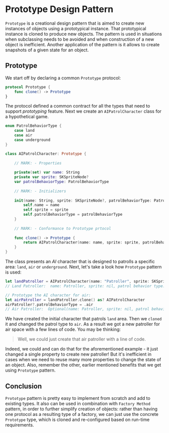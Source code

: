 # Prototype Design Pattern
`Prototype` is a creational design pattern that is aimed to create new instances of objects using a prototypical instance. That prototypical instance is cloned to produce new objects. The pattern is used in situations when subclassing needs to be avoided and when construction of a new object is inefficient. Another application of the pattern is it allows to create snapshots of a given state for an object. 

## Prototype
We start off by declaring a common `Prototype` protocol:

```swift
protocol Prototype {
    func clone() -> Prototype
}
```
The protocol defined a common contract for all the types that need to support *prototyping* feature. Next we create an `AIPatrolCharacter` class for a hypothetical game.

```swift
enum PatrolBehaviorType {
    case land
    case air
    case underground
}

class AIPatrolCharacter: Prototype {
    
    // MARK: - Properties
    
    private(set) var name: String
    private var sprite: SKSpriteNode?
    var patrolBehaviorType: PatrolBehaviorType
    
    // MARK: - Initializers
    
    init(name: String, sprite: SKSpriteNode?, patrolBehaviorType: PatrolBehaviorType) {
        self.name = name
        self.sprite = sprite
        self.patrolBehaviorType = patrolBehaviorType
    }
    
    // MARK: - Conformance to Prototype prtocol
    
    func clone() -> Prototype {
        return AIPatrolCharacter(name: name, sprite: sprite, patrolBehaviorType: patrolBehaviorType)
    }
}
```

The class presents an *AI* character that is designed to patrolls a specific area: `land`, `air` or `underground`. Next, let's take a look how `Prototype` pattern is used:

```swift
let landPatroller = AIPatrolCharacter(name: "Patroller", sprite: SKSpriteNode(fileNamed: "Patroller.png"), patrolBehaviorType: .land)
// Land Patroller:  name: Patroller, sprite: nil, patrol behavior type: land

// Prototype the AI character for air:
let airPatroller = landPatroller.clone() as? AIPatrolCharacter
airPatroller?.patrolBehaviorType = .air
// Air Patroller:  Optional(name: Patroller, sprite: nil, patrol behavior type: air)
```
We have created the initial character that patrols `land` area. Then we `cloned` it and changed the patrol type to `air`. As a result we got a new patroller for air space with a few lines of code. You may be thinking: 
> Well, we could just create that air patroller with a line of code. 

Indeed, we could and can do that for the aforementioned example - it just changed a single property to create new patroller! But it's inefficient in cases when we need to reuse many more properties to change the state of an object. Also, remember the other, earlier mentioned benefits that we get using `Prototype` pattern.

## Conclusion
`Prototype` pattern is pretty easy to implement from scratch and add to existing types. It also can be used in combination with `Factory Method` pattern, in order to further simplify creation of objects: rather than having one protocol as a resulting type of a factory, we can just use the concrete `Prototype` type, which is cloned and re-configured based on run-time requirements.